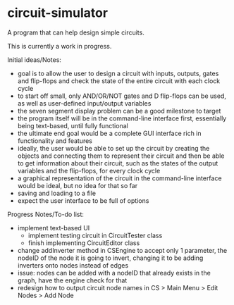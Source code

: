# circuit-simulator

A program that can help design simple circuits.

This is currently a work in progress.

Initial ideas/Notes:

+ goal is to allow the user to design a circuit with inputs, outputs, gates and flip-flops and check the state of the entire circuit with each clock cycle
+ to start off small, only AND/OR/NOT gates and D flip-flops can be used, as well as user-defined input/output variables
+ the seven segment display problem can be a good milestone to target
+ the program itself will be in the command-line interface first, essentially being text-based, until fully functional
+ the ultimate end goal would be a complete GUI interface rich in functionality and features
+ ideally, the user would be able to set up the circuit by creating the objects and connecting them to represent their circuit and then be able to get information about their circuit, such as the states of the output variables and the flip-flops, for every clock cycle
+ a graphical representation of the circuit in the command-line interface would be ideal, but no idea for that so far
+ saving and loading to a file
+ expect the user interface to be full of options

Progress Notes/To-do list:

+ implement text-based UI
  + implement testing circuit in CircuitTester class
  + finish implementing CircuitEditor class
+ change addInverter method in CSEngine to accept only 1 parameter, the nodeID of the node it is going to invert, changing it to be adding inverters onto nodes instead of edges
+ issue: nodes can be added with a nodeID that already exists in the graph, have the engine check for that
+ redesign how to output circuit node names in CS > Main Menu > Edit Nodes > Add Node
